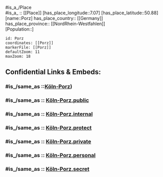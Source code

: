 ﻿---
confidential: public
isDeleted: false
location:
- 50.88
- 7.07
mapmarker: city
mapzoom:
- 7
- 12
SpocWebEntityId: 33489
tags:
- geo/City
type: City
---

#is_a_/Place  
#is_a_ :: [[Place]] 
[has_place_longitude::7.07] 
[has_place_latitude::50.88] 
[name::Porz] 
has_place_country:: [[Germany]]  
has_place_province:: [[NordRhein-Westfahlen]]  
[Population::] 



```leaflet
id: Porz
coordinates: [[Porz]] 
markerFile: [[Porz]] 
defaultZoom: 11 
maxZoom: 18
```


## Confidential Links & Embeds: 

### #is_/same_as ::[Köln-Porz](Köln-Porz.md)) 

### #is_/same_as :: [Köln-Porz.public](/_public/Earth/Continent/Europe/Europe~Central/Germany/Germany~West/Nordrhein-Westfalen/counties~NW/Köln/Köln-Porz.public.md) 

### #is_/same_as :: [Köln-Porz.internal](/_internal/Earth/Continent/Europe/Europe~Central/Germany/Germany~West/Nordrhein-Westfalen/counties~NW/Köln/Köln-Porz.internal.md) 

### #is_/same_as :: [Köln-Porz.protect](/_protect/Earth/Continent/Europe/Europe~Central/Germany/Germany~West/Nordrhein-Westfalen/counties~NW/Köln/Köln-Porz.protect.md) 

### #is_/same_as :: [Köln-Porz.private](/_private/Earth/Continent/Europe/Europe~Central/Germany/Germany~West/Nordrhein-Westfalen/counties~NW/Köln/Köln-Porz.private.md) 

### #is_/same_as :: [Köln-Porz.personal](/_personal/Earth/Continent/Europe/Europe~Central/Germany/Germany~West/Nordrhein-Westfalen/counties~NW/Köln/Köln-Porz.personal.md) 

### #is_/same_as :: [Köln-Porz.secret](/_secret/Earth/Continent/Europe/Europe~Central/Germany/Germany~West/Nordrhein-Westfalen/counties~NW/Köln/Köln-Porz.secret.md)

